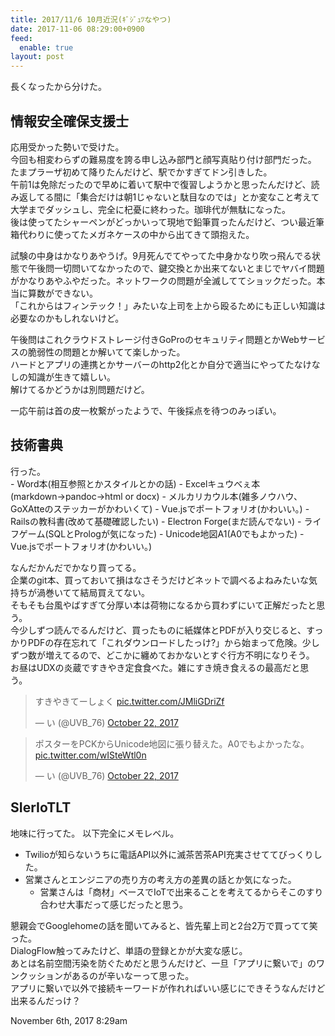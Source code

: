 ```yaml
---
title: 2017/11/6 10月近況(ｷﾞｼﾞｭﾂなやつ)
date: 2017-11-06 08:29:00+0900
feed:
  enable: true
layout: post
---
```

<p>長くなったから分けた。</p>    <h2>情報安全確保支援士</h2>    <p>      応用受かった勢いで受けた。<br>      今回も相変わらずの難易度を誇る申し込み部門と顔写真貼り付け部門だった。<br>      たまプラーザ初めて降りたんだけど、駅でかすぎてドン引きした。<br>      午前1は免除だったので早めに着いて駅中で復習しようかと思ったんだけど、読み返してる間に「集合だけは朝1じゃないと駄目なのでは」とか変なこと考えて大学までダッシュし、完全に杞憂に終わった。珈琲代が無駄になった。<br>      後は使ってたシャーペンがどっかいって現地で鉛筆買ったんだけど、つい最近筆箱代わりに使ってたメガネケースの中から出てきて頭抱えた。    </p>    <p>      試験の中身はかなりあやうげ。9月死んでてやってた中身かなり吹っ飛んでる状態で午後問一切問いてなかったので、鍵交換とか出来てないとまじでヤバイ問題がかなりあやふやだった。ネットワークの問題が全滅しててショックだった。本当に算数ができない。<br>      「これからはフィンテック！」みたいな上司を上から殴るためにも正しい知識は必要なのかもしれないけど。    </p>    <p>      午後問はこれクラウドストレージ付きGoProのセキュリティ問題とかWebサービスの脆弱性の問題とか解いてて楽しかった。<br>      ハードとアプリの連携とかサーバーのhttp2化とか自分で適当にやってたなけなしの知識が生きて嬉しい。<br>      解けてるかどうかは別問題だけど。    </p>    <p>一応午前は首の皮一枚繋がったようで、午後採点を待つのみっぽい。</p>    <h2>技術書典</h2>    <p>      行った。<br>      - Word本(相互参照とかスタイルとかの話) -      Excelキュウべぇ本(markdown→pandoc→html or docx) -      メルカリカウル本(雑多ノウハウ、GoXAtteのステッカーがかわいくて) -      Vue.jsでポートフォリオ(かわいい。) - Railsの教科書(改めて基礎確認したい) -      Electron Forge(まだ読んでない) - ライフゲーム(SQLとPrologが気になった) -      Unicode地図A1(A0でもよかった) - Vue.jsでポートフォリオ(かわいい。)    </p>    <p>      なんだかんだでかなり買ってる。<br>      企業のgit本、買っておいて損はなさそうだけどネットで調べるよねみたいな気持ちが渦巻いてて結局買えてない。<br>      そもそも台風やばすぎて分厚い本は荷物になるから買わずにいて正解だったと思う。<br>      今少しずつ読んでるんだけど、買ったものに紙媒体とPDFが入り交じると、すっかりPDFの存在忘れて「これダウンロードしたっけ?」から始まって危険。少しずつ数が増えてるので、どこかに纏めておかないとすぐ行方不明になりそう。<br>      お昼はUDXの炎蔵ですきやき定食食べた。雑にすき焼き食えるの最高だと思う。    </p>    <blockquote class="twitter-tweet" data-lang="en">      <p lang="ja" dir="ltr">        すきやきてーしょく        <a href="https://t.co/JMliGDriZf" target="_blank">pic.twitter.com/JMliGDriZf</a>      </p>      — い (@UVB_76)      <a href="https://twitter.com/UVB_76/status/921977617309298689?ref_src=twsrc%5Etfw" target="_blank">October 22, 2017</a>    </blockquote>    <script async src="https://platform.twitter.com/widgets.js" charset="utf-8"></script>    <blockquote class="twitter-tweet" data-lang="en">      <p lang="ja" dir="ltr">        ポスターをPCKからUnicode地図に張り替えた。A0でもよかったな。        <a href="https://t.co/wISteWtl0n" target="_blank">pic.twitter.com/wISteWtl0n</a>      </p>      — い (@UVB_76)      <a href="https://twitter.com/UVB_76/status/922060910423826432?ref_src=twsrc%5Etfw" target="_blank">October 22, 2017</a>    </blockquote>    <script async src="https://platform.twitter.com/widgets.js" charset="utf-8"></script>    <h2>SIerIoTLT</h2>    <p>地味に行ってた。 以下完全にメモレベル。</p>    <ul>      <li>        Twilioが知らないうちに電話API以外に滅茶苦茶API充実させててびっくりした。      </li>      <li>        営業さんとエンジニアの売り方の考え方の差異の話とか気になった。        <ul>          <li>            営業さんは「商材」ベースでIoTで出来ることを考えてるからそこのすり合わせ大事だって感じだったと思う。          </li>        </ul>      </li>    </ul>    <p>      懇親会でGooglehomeの話を聞いてみると、皆先輩上司と2台2万で買ってて笑った。<br>      DialogFlow触ってみたけど、単語の登録とかが大変な感じ。<br>      あとは名前空間汚染を防ぐためだと思うんだけど、一旦「アプリに繋いで」のワンクッションがあるのが辛いなーって思った。<br>      アプリに繋いで以外で接続キーワードが作れればいい感じにできそうなんだけど出来るんだっけ？    </p>    <div id="footer">      <span id="timestamp"> November 6th, 2017 8:29am </span>    </div>
